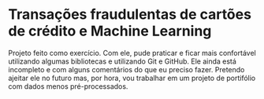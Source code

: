 # Transações fraudulentas de cartões de crédito e Machine Learning
Projeto feito como exercício.
Com ele, pude praticar e ficar mais confortável utilizando algumas bibliotecas e utilizando Git e GitHub.
Ele ainda está incompleto e com alguns comentários do que eu preciso fazer. Pretendo ajeitar ele no futuro mas, por hora, vou trabalhar em um projeto de portifólio com dados menos pré-processados.
